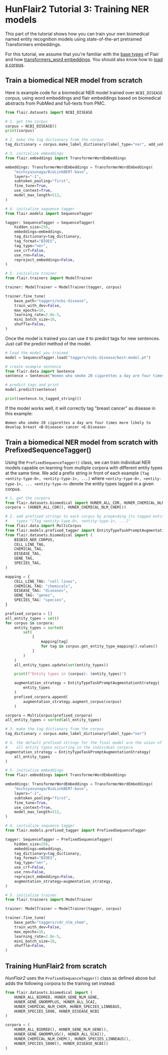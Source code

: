 # HunFlair2 Tutorial 3: Training NER models

This part of the tutorial shows how you can train your own biomedical named entity recognition models
using state-of-the-art pretrained Transformers embeddings.

For this tutorial, we assume that you're familiar with the [base types](/resources/docs/TUTORIAL_1_BASICS.md) of Flair
and how [transformers_word embeddings](https://flairnlp.github.io/docs/tutorial-training/how-to-train-sequence-tagger).
You should also know how to [load a corpus](/resources/docs/TUTORIAL_6_CORPUS.md).

## Train a biomedical NER model from scratch
Here is example code for a biomedical NER model trained over `NCBI_DISEASE` corpus, using word embeddings
and flair embeddings based on biomedical abstracts from PubMed and full-texts from PMC.
```python
from flair.datasets import NCBI_DISEASE

# 1. get the corpus
corpus = NCBI_DISEASE()
print(corpus)

# 2. make the tag dictionary from the corpus
tag_dictionary = corpus.make_label_dictionary(label_type="ner", add_unk=False)

# 3. initialize embeddings
from flair.embeddings import TransformerWordEmbeddings

embeddings: TransformerWordEmbeddings = TransformerWordEmbeddings(
    "michiyasunaga/BioLinkBERT-base",
    layers="-1",
    subtoken_pooling="first",
    fine_tune=True,
    use_context=True,
    model_max_length=512,
)

# 4. initialize sequence tagger
from flair.models import SequenceTagger

tagger: SequenceTagger = SequenceTagger(
    hidden_size=256,
    embeddings=embeddings,
    tag_dictionary=tag_dictionary,
    tag_format="BIOES",
    tag_type="ner",
    use_crf=False,
    use_rnn=False,
    reproject_embeddings=False,
)

# 5. initialize trainer
from flair.trainers import ModelTrainer

trainer: ModelTrainer = ModelTrainer(tagger, corpus)

trainer.fine_tune(
    base_path="taggers/ncbi-disease",
    train_with_dev=False,
    max_epochs=16,
    learning_rate=2.0e-5,
    mini_batch_size=16,
    shuffle=False,
)
```
Once the model is trained you can use it to predict tags for new sentences.
Just call the predict method of the model.
```python
# load the model you trained
model = SequenceTagger.load("taggers/ncbi-disease/best-model.pt")

# create example sentence
from flair.data import Sentence
sentence = Sentence("Women who smoke 20 cigarettes a day are four times more likely to develop breast cancer.")

# predict tags and print
model.predict(sentence)

print(sentence.to_tagged_string())
```
If the model works well, it will correctly tag "breast cancer" as disease in this example:
~~~
Women who smoke 20 cigarettes a day are four times more likely to develop breast <B-Disease> cancer <E-Disease> .
~~~

## Train a biomedical NER model from scratch with PrefixedSequenceTagger()

Using the `PrefixedSequenceTagger()` class, we can train individual NER models capable on learning
from multiple corpora with different entity types at the same time. We add a prefix string in front of
each example `[Tag <entity-type-0>, <entity-type-1>, ...]` where `<entity-type-0>, <entity-type-1>, ... <entity-type-n>`
denote the entity types tagged in a given corpus.

```python
# 1. get the corpora
from flair.datasets.biomedical import HUNER_ALL_CDR, HUNER_CHEMICAL_NLM_CHEM
corpora = (HUNER_ALL_CDR(), HUNER_CHEMICAL_NLM_CHEM())

# 2. add prefixed strings to each corpus by prepending its tagged entity
#    types "[Tag <entity-type-0>, <entity-type-1>, ...]"
from flair.data import MultiCorpus
from flair.models.prefixed_tagger import EntityTypeTaskPromptAugmentationStrategy
from flair.datasets.biomedical import (
    BIGBIO_NER_CORPUS,
    CELL_LINE_TAG,
    CHEMICAL_TAG,
    DISEASE_TAG,
    GENE_TAG,
    SPECIES_TAG,
)

mapping = {
    CELL_LINE_TAG: "cell lines",
    CHEMICAL_TAG: "chemicals",
    DISEASE_TAG: "diseases",
    GENE_TAG: "genes",
    SPECIES_TAG: "species",
}

prefixed_corpora = []
all_entity_types = set()
for corpus in corpora:
    entity_types = sorted(
        set(
            [
                mapping[tag]
                for tag in corpus.get_entity_type_mapping().values()
            ]
        )
    )
    all_entity_types.update(set(entity_types))

    print(f"Entity types in {corpus}: {entity_types}")

    augmentation_strategy = EntityTypeTaskPromptAugmentationStrategy(
        entity_types
    )
    prefixed_corpora.append(
        augmentation_strategy.augment_corpus(corpus)
    )

corpora = MultiCorpus(prefixed_corpora)
all_entity_types = sorted(all_entity_types)

# 3. make the tag dictionary from the corpus
tag_dictionary = corpus.make_label_dictionary(label_type="ner")

# 4. the default prefixed strings for the final model are the union of
#    all entity types occurring in the individual corpora
augmentation_strategy = EntityTypeTaskPromptAugmentationStrategy(
    all_entity_types
)

# 5. initialize embeddings
from flair.embeddings import TransformerWordEmbeddings

embeddings: TransformerWordEmbeddings = TransformerWordEmbeddings(
    "michiyasunaga/BioLinkBERT-base",
    layers="-1",
    subtoken_pooling="first",
    fine_tune=True,
    use_context=True,
    model_max_length=512,
)

# 4. initialize sequence tagger
from flair.models.prefixed_tagger import PrefixedSequenceTagger

tagger: SequenceTagger = PrefixedSequenceTagger(
    hidden_size=256,
    embeddings=embeddings,
    tag_dictionary=tag_dictionary,
    tag_format="BIOES",
    tag_type="ner",
    use_crf=False,
    use_rnn=False,
    reproject_embeddings=False,
    augmentation_strategy=augmentation_strategy,
)

# 5. initialize trainer
from flair.trainers import ModelTrainer

trainer: ModelTrainer = ModelTrainer(tagger, corpus)

trainer.fine_tune(
    base_path="taggers/cdr_nlm_chem",
    train_with_dev=False,
    max_epochs=16,
    learning_rate=2.0e-5,
    mini_batch_size=16,
    shuffle=False,
)
```

## Training HunFlair2 from scratch
*HunFlair2* uses the `PrefixedSequenceTagger()` class as defined above but adds the following corpora to the training set instead:

```python
from flair.datasets.biomedical import (
    HUNER_ALL_BIORED, HUNER_GENE_NLM_GENE,
    HUNER_GENE_GNORMPLUS, HUNER_ALL_SCAI,
    HUNER_CHEMICAL_NLM_CHEM, HUNER_SPECIES_LINNEAUS,
    HUNER_SPECIES_S800, HUNER_DISEASE_NCBI
)

corpora = (
    HUNER_ALL_BIORED(), HUNER_GENE_NLM_GENE(),
    HUNER_GENE_GNORMPLUS(), HUNER_ALL_SCAI(),
    HUNER_CHEMICAL_NLM_CHEM(), HUNER_SPECIES_LINNEAUS(),
    HUNER_SPECIES_S800(), HUNER_DISEASE_NCBI()
)

```
